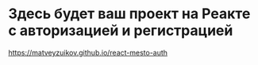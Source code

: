 # Здесь будет ваш проект на Реакте с авторизацией и регистрацией

https://matveyzuikov.github.io/react-mesto-auth